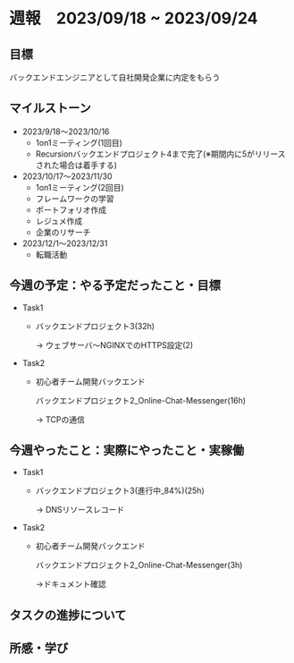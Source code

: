 # 週報　2023/09/18 ~ 2023/09/24

## 目標
バックエンドエンジニアとして自社開発企業に内定をもらう

## マイルストーン
- 2023/9/18〜2023/10/16
    - 1on1ミーティング(1回目)
    - Recursionバックエンドプロジェクト4まで完了(※期間内に5がリリースされた場合は着手する)
- 2023/10/17〜2023/11/30
    - 1on1ミーティング(2回目)
    - フレームワークの学習
    - ポートフォリオ作成
    - レジュメ作成
    - 企業のリサーチ
- 2023/12/1〜2023/12/31
    - 転職活動

## 今週の予定：やる予定だったこと・目標
- Task1
    - バックエンドプロジェクト3(32h)

        → ウェブサーバ〜NGINXでのHTTPS設定(2)
- Task2
    - 初心者チーム開発バックエンド

        バックエンドプロジェクト2_Online-Chat-Messenger(16h)
        
        → TCPの通信

## 今週やったこと：実際にやったこと・実稼働
- Task1
    - バックエンドプロジェクト3(進行中_84%)(25h)
    
        → DNSリソースレコード
- Task2
    - 初心者チーム開発バックエンド

        バックエンドプロジェクト2_Online-Chat-Messenger(3h)

        →ドキュメント確認

## タスクの進捗について


## 所感・学び
